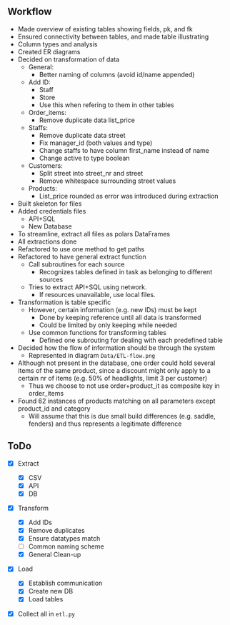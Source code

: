 ## Workflow

- Made overview of existing tables showing fields, pk, and fk
- Ensured connectivity between tables, and made table illustrating
- Column types and analysis
- Created ER diagrams
- Decided on transformation of data
  - General:
    - Better naming of columns (avoid id/name appended)
  - Add ID:
    - Staff
    - Store
    - Use this when refering to them in other tables
  - Order_items:
    - Remove duplicate data list_price
  - Staffs:
    - Remove duplicate data street
    - Fix manager_id (both values and type)
    - Change staffs to have column first_name instead of name
    - Change active to type boolean
  - Customers:
    - Split street into street_nr and street
    - Remove whitespace surrounding street values
  - Products:
    - List_price rounded as error was introduced during extraction
- Built skeleton for files
- Added credentials files
  - API+SQL
  - New Database
- To streamline, extract all files as polars DataFrames
- All extractions done
- Refactored to use one method to get paths
- Refactored to have general extract function
  - Call subroutines for each source
    - Recognizes tables defined in task as belonging to different sources
  - Tries to extract API+SQL using network.
    - If resources unavailable, use local files.
- Transformation is table specific
  - However, certain information (e.g. new IDs) must be kept
    - Done by keeping reference until all data is transformed
    - Could be limited by only keeping while needed
  - Use common functions for transforming tables
    - Defined one subrouting for dealing with each predefined table
- Decided how the flow of information should be through the system
  - Represented in diagram `Data/ETL-flow.png`
- Although not present in the database, one order could hold several items of the same product, since a discount might only apply to a certain nr of items (e.g. 50% of headlights, limit 3 per customer)
  - Thus we choose to not use order+product_it as composite key in order_items
- Found 62 instances of products matching on all parameters except product_id and category
  - Will assume that this is due small build differences (e.g. saddle, fenders) and thus represents a legitimate difference

## ToDo

- [x] Extract
  - [x] CSV
  - [x] API
  - [x] DB
- [x] Transform
  - [x] Add IDs
  - [x] Remove duplicates
  - [x] Ensure datatypes match
  - [ ] Common naming scheme
  - [x] General Clean-up
- [x] Load
  - [x] Establish communication
  - [x] Create new DB
  - [x] Load tables
- [x] Collect all in `etl.py`


  